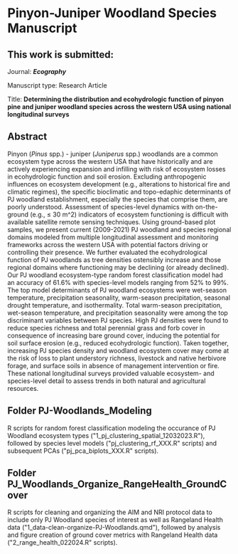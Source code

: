 # Pinyon-Juniper Woodland Species Manuscript

## This work is submitted:

Journal: ***Ecography***

Manuscript type: Research Article

Title: **Determining the distribution and ecohydrologic function of pinyon pine and juniper woodland species across the western USA using national longitudinal surveys**

## Abstract

Pinyon (*Pinus* spp.) - juniper (*Juniperus* spp.) woodlands are a common ecosystem type across the western USA that have historically and are actively experiencing expansion and infilling with risk of ecosystem losses in ecohydrologic function and soil erosion. Excluding anthropogenic influences on ecosystem development (e.g., alterations to historical fire and climatic regimes), the specific bioclimatic and topo-edaphic determinants of PJ woodland establishment, especially the species that comprise them, are poorly understood. Assessment of species-level dynamics with on-the-ground (e.g., ≤ 30 m^2) indicators of ecosystem functioning is difficult with available satellite remote sensing techniques. Using ground-based plot samples, we present current (2009-2021) PJ woodland and species regional domains modeled from multiple longitudinal assessment and monitoring frameworks across the western USA with potential factors driving or controlling their presence. We further evaluated the ecohydrological function of PJ woodlands as tree densities ostensibly increase and those regional domains where functioning may be declining (or already declined). Our PJ woodland ecosystem-type random forest classification model had an accuracy of 61.6% with species-level models ranging from 52% to 99%. The top model determinants of PJ woodland ecosystems were wet-season temperature, precipitation seasonality, warm-season precipitation, seasonal drought temperature, and isothermality. Total warm-season precipitation, wet-season temperature, and precipitation seasonality were among the top discriminant variables between PJ species. High PJ densities were found to reduce species richness and total perennial grass and forb cover in consequence of increasing bare ground cover, inducing the potential for soil surface erosion (e.g., reduced ecohydrologic function). Taken together, increasing PJ species density and woodland ecosystem cover may come at the risk of loss to plant understory richness, livestock and native herbivore forage, and surface soils in absence of management intervention or fire. These national longitudinal surveys provided valuable ecosystem- and species-level detail to assess trends in both natural and agricultural resources.

## Folder PJ-Woodlands_Modeling
R scripts for random forest classification modeling the occurance of PJ Woodland ecosystem types ("1_pj_clustering_spatial_12032023.R"), followed by species level models ("pj_clustering_rf_XXX.R" scripts) and subsequent PCAs ("pj_pca_biplots_XXX.R" scripts).

## Folder PJ_Woodlands_Organize_RangeHealth_GroundCover
R scripts for cleaning and organizing the AIM and NRI protocol data to include only PJ Woodland species of interest as well as Rangeland Health data ("1_data-clean-organize-PJ-Woodlands.qmd"), followed by analysis and figure creation of ground cover metrics with Rangeland Health data ("2_range_health_022024.R" scripts).

